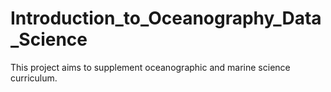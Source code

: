 # Introduction_to_Oceanography_Data_Science
This project aims to supplement oceanographic and marine science curriculum.
